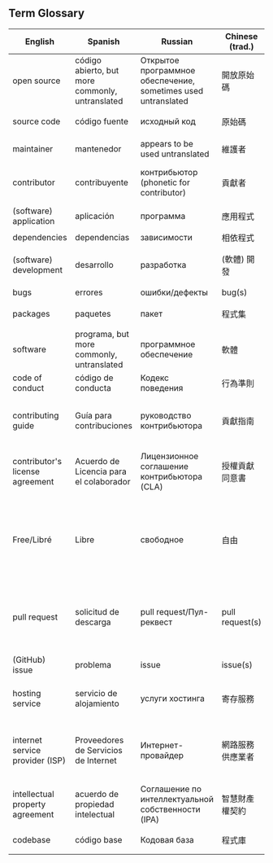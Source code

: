 ## Term Glossary

| English | Spanish | Russian | Chinese (trad.) | Japanese |
|---------|---------|---------|-----------------|----------|
open source |código abierto, but more commonly, untranslated|Открытое программное обеспечение, sometimes used untranslated|開放原始碼|オープンソース|
source code |código fuente|исходный код|原始碼|ソースコード|
maintainer | mantenedor |appears to be used untranslated|維護者|メンテナー|
contributor | contribuyente |контрибьютор (phonetic for contributor)|貢獻者|コントリビューター|
(software) application | aplicación |программа|應用程式|アプリケーション|
dependencies | dependencias | зависимости|相依程式|依存関係|
(software) development | desarrollo |разработкa|(軟體) 開發|（ソフトウェア）開発|
bugs | errores |ошибки/дефекты|bug(s)|バグ|
packages | paquetes |пакет|程式集|パッケージ|
software | programa, but more commonly, untranslated| программное обеспечение |軟體|ソフトウェア|
code of conduct |código de conducta|Кодекс поведения|行為準則|行動規範|
contributing guide |Guía para contribuciones|руководство контрибьютора|貢獻指南|コントリビューティングガイド|
contributor's license agreement |Acuerdo de Licencia para el colaborador|Лицензионноe соглашение контрибьютора (CLA)|授權貢獻同意書|貢献者ライセンス同意書(CLA)|
Free/Libré | Libre |свободное|自由|自由(Is it free of free software, not free of free beer, right?)|
pull request |solicitud de descarga|pull request/Пул-реквест|pull request(s)|プルリクエスト(or English term is also ok to use)|
(GitHub) issue | problema |issue|issue(s)|イシュー/課題|
hosting service |servicio de alojamiento|услуги хостинга|寄存服務|ホスティングサービス|
internet service provider (ISP) |Proveedores de Servicios de Internet|Интернет-провайдер|網路服務供應業者|インターネットサービスプロバイダー(ISP)|
intellectual property agreement |acuerdo de propiedad intelectual |Соглашение по интеллектуальной собственности (IPA)|智慧財產權契約|知的財産契約|
codebase |código base|Кодовая база|程式庫|コードベース|

